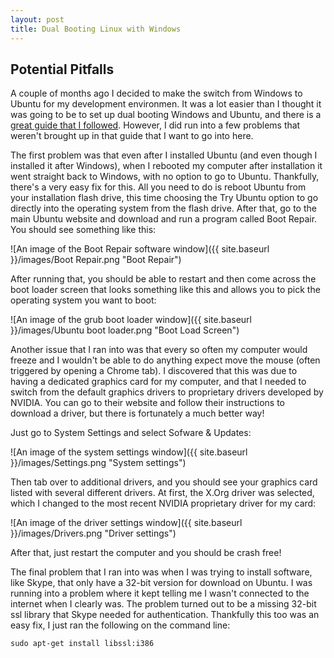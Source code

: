 ```yaml
---
layout: post
title: Dual Booting Linux with Windows
---
```


## Potential Pitfalls

A couple of months ago I decided to make the switch from Windows to Ubuntu for my development environmen. It was a lot easier than I thought it was going to be to set up dual booting Windows and Ubuntu, and there is a [great guide that I followed](http://www.pcworld.com/article/2955460/operating-systems/dual-booting-linux-with-windows-what-you-need-to-know.html). However, I did run into a few problems that weren't brought up in that guide that I want to go into here.

The first problem was that even after I installed Ubuntu (and even though I installed it after Windows), when I rebooted my computer after installation it went straight back to Windows, with no option to go to Ubuntu. Thankfully, there's a very easy fix for this. All you need to do is reboot Ubuntu from your installation flash drive, this time choosing the Try Ubuntu option to go directly into the operating system from the flash drive. After that, go to the main Ubuntu website and download and run a program called Boot Repair. You should see something like this:



![An image of the Boot Repair software window]({{ site.baseurl }}/images/Boot Repair.png "Boot Repair")

After running that, you should be able to restart and then come across the boot loader screen that looks something like this and allows you to pick the operating system you want to boot:



![An image of the grub boot loader window]({{ site.baseurl }}/images/Ubuntu boot loader.png "Boot Load Screen")


Another issue that I ran into was that every so often my computer would freeze and I wouldn't be able to do anything expect move the mouse (often triggered by opening a Chrome tab). I discovered that this was due to having a dedicated graphics card for my computer, and that I needed to switch from the default graphics drivers to proprietary drivers developed by NVIDIA. You can go to their website and follow their instructions to download a driver, but there is fortunately a much better way!

Just go to System Settings and select Sofware & Updates:



![An image of the system settings window]({{ site.baseurl }}/images/Settings.png "System settings")

Then tab over to additional drivers, and you should see your graphics card listed with several different drivers. At first, the X.Org driver was selected, which I changed to the most recent NVIDIA proprietary driver for my card:



![An image of the driver settings window]({{ site.baseurl }}/images/Drivers.png "Driver settings")


After that, just restart the computer and you should be crash free!


The final problem that I ran into was when I was trying to install software, like Skype, that only have a 32-bit version for download on Ubuntu. I was running into a problem where it kept telling me I wasn't connected to the internet when I clearly was. The problem turned out to be a missing 32-bit ssl library that Skype needed for authentication. Thankfully this too was an easy fix, I just ran the following on the command line:

```
sudo apt-get install libssl:i386

```

